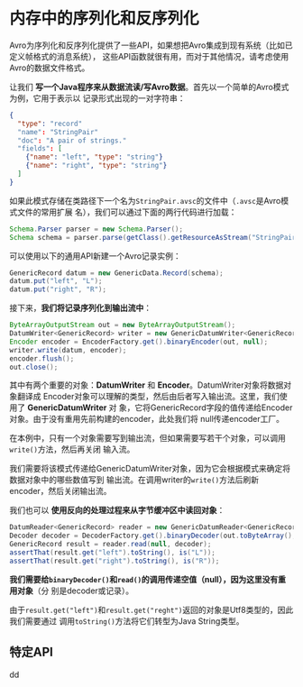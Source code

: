 内存中的序列化和反序列化
================================================================================
Avro为序列化和反序列化提供了一些API，如果想把Avro集成到现有系统（比如已定义帧格式的消息系统），
这些API函数就很有用，而对于其他情况，请考虑使用Avro的数据文件格式。

让我们 **写一个Java程序来从数据流读/写Avro数据**。首先以一个简单的Avro模式为例，它用于表示以
记录形式出现的一对字符串：
```json
{
  "type": "record"
  "name": "StringPair"
  "doc": "A pair of strings."
  "fields": [
    {"name": "left", "type": "string"}
    {"name": "right", "type": "string"}
  ]
}
```
如果此模式存储在类路径下一个名为`StringPair.avsc`的文件中（`.avsc`是Avro模式文件的常用扩展
名），我们可以通过下面的两行代码进行加载：
```java
Schema.Parser parser = new Schema.Parser();
Schema schema = parser.parse(getClass().getResourceAsStream("StringPair.avsc"));
```
可以使用以下的通用API新建一个Avro记录实例：
```java
GenericRecord datum = new GenericData.Record(schema);
datum.put("left", "L");
datum.put("right", "R");
```
接下来，**我们将记录序列化到输出流中**：
```java
ByteArrayOutputStream out = new ByteArrayOutputStream();
DatumWriter<GenericRecord> writer = new GenericDatumWriter<GenericRecord>(schema);
Encoder encoder = EncoderFactory.get().binaryEncoder(out, null);
writer.write(datum, encoder);
encoder.flush();
out.close();
```
其中有两个重要的对象：**DatumWriter** 和 **Encoder**。DatumWriter对象将数据对象翻译成
Encoder对象可以理解的类型，然后由后者写入输出流。这里，我们使用了 **GenericDatumWriter** 对
象，它将GenericRecord字段的值传递给Encoder对象。由于没有重用先前构建的encoder，此处我们将
null传递encoder工厂。

在本例中，只有一个对象需要写到输出流，但如果需要写若干个对象，可以调用`write()`方法，然后再关闭
输入流。

我们需要将该模式传递给GenericDatumWriter对象，因为它会根据模式来确定将数据对象中的哪些数值写到
输出流。在调用writer的`write()`方法后刷新encoder，然后关闭输出流。

我们也可以 **使用反向的处理过程来从字节缓冲区中读回对象**：
```java
DatumReader<GenericRecord> reader = new GenericDatumReader<GenericRecord>(schema);
Decoder decoder = DecoderFactory.get().binaryDecoder(out.toByteArray(), null);
GenericRecord result = reader.read(null, decoder);
assertThat(result.get("left").toString(), is("L"));
assertThat(result.get("right").toString(), is("R"));
```
**我们需要给`binaryDecoder()`和`read()`的调用传递空值（null），因为这里没有重用对象**（分
别是decoder或记录）。

由于`result.get("left")`和`result.get("reght")`返回的对象是Utf8类型的，因此我们需要通过
调用`toString()`方法将它们转型为Java String类型。

## 特定API






























dd
